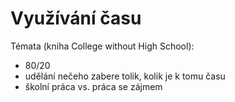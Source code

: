 # Využívání času

Témata (kniha College without High School):
- 80/20
- udělání nečeho zabere tolik, kolik je k tomu času
- školní práca vs. práca se zájmem
